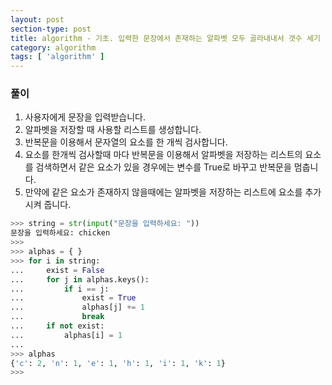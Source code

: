 ```yaml
---
layout: post
section-type: post
title: algorithm - 기초. 입력한 문장에서 존재하는 알파벳 모두 골라내내서 갯수 세기
category: algorithm
tags: [ 'algorithm' ]
---
```


### 풀이
1. 사용자에게 문장을 입력받습니다.
2. 알파벳을 저장할 때 사용할 리스트를 생성합니다.
3. 반복문을 이용해서 문자열의 요소를 한 개씩 검사합니다.
4. 요소를 한개씩 검사할때 마다 반복문을 이용해서 알파벳을 저장하는 리스트의 요소를 검색하면서 같은 요소가 있을 경우에는 변수를 True로 바꾸고 반복문을 멈춥니다.
5. 만약에 같은 요소가 존재하지 않을때에는 알파벳을 저장하는 리스트에 요소를 추가시켜 줍니다.

```python
>>> string = str(input("문장을 입력하세요: "))
문장을 입력하세요: chicken
>>>
>>> alphas = { }
>>> for i in string:
...     exist = False
...     for j in alphas.keys():
...         if i == j:
...             exist = True
...             alphas[j] += 1
...             break
...     if not exist:
...         alphas[i] = 1
...
>>> alphas
{'c': 2, 'n': 1, 'e': 1, 'h': 1, 'i': 1, 'k': 1}
>>>
```
